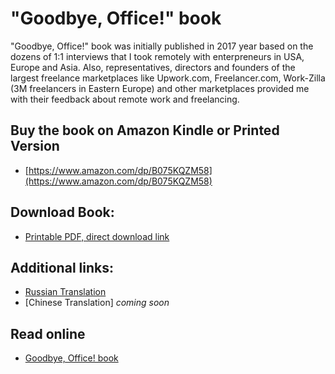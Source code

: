 # "Goodbye, Office!" book

"Goodbye, Office!" book was initially published in 2017 year based on the dozens of 1:1 interviews that I took remotely with enterpreneurs in USA, Europe and Asia. Also, representatives, directors and founders of the largest freelance marketplaces like Upwork.com, Freelancer.com, Work-Zilla (3M freelancers in Eastern Europe) and other marketplaces provided me with their feedback about remote work and freelancing.

## Buy the book on Amazon Kindle or Printed Version

- [https://www.amazon.com/dp/B075KQZM58](https://www.amazon.com/dp/B075KQZM58)

## Download Book:

- [Printable PDF, direct download link](https://s3-us-west-2.amazonaws.com/mironichev-com/book/GoodbyeOfficeBook.pdf)

## Additional links:

- [Russian Translation](https://s3-us-west-2.amazonaws.com/mironichev-com/book/GoodbyeOfficeBook-Russian.pdf)
- [Chinese Translation] _coming soon_

## Read online

- [Goodbye, Office! book](/goodbye-office-book)


